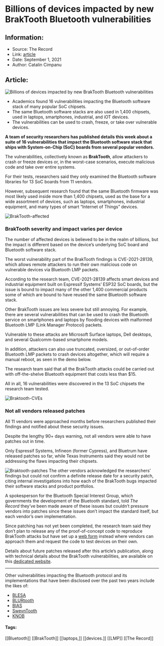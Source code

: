 # Billions of devices impacted by new BrakTooth Bluetooth vulnerabilities
### 

## Information:
+ Source: The Record
+ Link: [article](https://therecord.media/billions-of-devices-impacted-by-new-braktooth-bluetooth-vulnerabilities/)
+ Date: September 1, 2021
+ Author: Catalin Cimpanu


## Article:
![Billions of devices impacted by new BrakTooth Bluetooth vulnerabilities](https://therecord.media/wp-content/uploads/2021/09/BrakTooth.png)

* Academics found 16 vulnerabilities impacting the Bluetooth software stack of many popular SoC chipsets.
* The same Bluetooth software stacks are also used in 1,400 chipsets, used in laptops, smartphones, industrial, and iOT devices.
* The vulnerabilities can be used to crash, freeze, or take over vulnerable devices.


**A team of security researchers has published details this week about a suite of 16 vulnerabilities that impact the Bluetooth software stack that ships with System-on-Chip (SoC) boards from several popular vendors.**


The vulnerabilities, collectively known as **BrakTooth**, allow attackers to crash or freeze devices or, in the worst-case scenarios, execute malicious code and take over entire systems.


For their tests, researchers said they only examined the Bluetooth software libraries for 13 SoC boards from 11 vendors.


However, subsequent research found that the same Bluetooth firmware was most likely used inside more than 1,400 chipsets, used as the base for a wide assortment of devices, such as laptops, smartphones, industrial equipment, and many types of smart “Internet of Things” devices.


![BrakTooth-affected](https://www-therecord.recfut.com/wp-content/uploads/2021/09/BrakTooth-affected-982x1024.png)
### BrakTooth severity and impact varies per device


The number of affected devices is believed to be in the realm of billions, but the impact is different based on the device’s underlying SoC board and Bluetooth software stack.


The worst vulnerability part of the BrakTooth findings is CVE-2021-28139, which allows remote attackers to run their own malicious code on vulnerable devices via Bluetooth LMP packets.


According to the research team, CVE-2021-28139 affects smart devices and industrial equipment built on Espressif Systems’ ESP32 SoC boards, but the issue is bound to impact many of the other 1,400 commercial products some of which are bound to have reused the same Bluetooth software stack.





Other BrakTooth issues are less severe but still annoying. For example, there are several vulnerabilities that can be used to crash the Bluetooth service on smartphones and laptops by flooding devices with malformed Bluetooth LMP (Link Manager Protocol) packets.


Vulnerable to these attacks are Microsoft Surface laptops, Dell desktops, and several Qualcomm-based smartphone models.





In addition, attackers can also use truncated, oversized, or out-of-order Bluetooth LMP packets to crash devices altogether, which will require a manual reboot, as seen in the demo below.





The research team said that all the BrakTooth attacks could be carried out with off-the-shelve Bluetooth equipment that costs less than $15.


All in all, 16 vulnerabilities were discovered in the 13 SoC chipsets the research team tested.


![Braktooth-CVEs](https://www-therecord.recfut.com/wp-content/uploads/2021/09/Braktooth-CVEs-1024x759.png)
### Not all vendors released patches


All 11 vendors were approached months before researchers published their findings and notified about these security issues.


Despite the lengthy 90+ days warning, not all vendors were able to have patches out in time.


Only Espressif Systems, Infineon (former Cypress), and Bluetrum have released patches so far, while Texas Instruments said they would not be addressing the flaws impacting their chipsets.


![Braktooth-patches](https://www-therecord.recfut.com/wp-content/uploads/2021/09/Braktooth-patches-1024x412.png)
The other vendors acknowledged the researchers’ findings but could not confirm a definite release date for a security patch, citing internal investigations into how each of the BrakTooth bugs impacted their software stacks and product portfolios.


A spokesperson for the Bluetooth Special Interest Group, which governments the development of the Bluetooth standard, told *The Record* they’ve been made aware of these issues but couldn’t pressure vendors into patches since these issues don’t impact the standard itself, but each vendor’s own implementation.


Since patching has not yet been completed, the research team said they don’t plan to release any of the proof-of-concept code to reproduce BrakTooth attacks but have set up a [web form](https://poc.braktooth.com/) instead where vendors can approach them and request the code to test devices on their own.


Details about future patches released after this article’s publication, along with technical details about the BrakTooth vulnerabilities, are available on this [dedicated website](https://braktooth.com/).




---


Other vulnerabilities impacting the Bluetooth protocol and its implementations that have been disclosed over the past two years include the likes of:


* [BLESA](https://www.usenix.org/conference/woot20/presentation/wu)
* [BLURtooth](https://kb.cert.org/vuls/id/589825)
* [BIAS](https://francozappa.github.io/about-bias/)
* [SweynTooth](https://asset-group.github.io/disclosures/sweyntooth/)
* [KNOB](https://www.kb.cert.org/vuls/id/918987/)





#### Tags:
[[Bluetooth]] [[BrakTooth]] [[laptops,]] [[devices.]] [[LMP]] [[The Record]]
